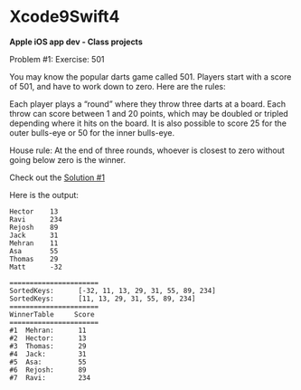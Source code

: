 # Xcode9Swift4
<b>Apple iOS app dev - Class projects </b>

Problem #1:
Exercise: 501

You may know the popular darts game called 501. Players start with a score of 501, and have to work down to zero. Here are the rules:

Each player plays a “round” where they throw three darts at a board.
Each throw can score between 1 and 20 points, which may be doubled or tripled depending where it hits on the board.
It is also possible to score 25 for the outer bulls-eye or 50 for the inner bulls-eye.

House rule: At the end of three rounds, whoever is closest to zero without going below zero is the winner.

Check out the [Solution #1](https://github.com/mehrantech/Xcode9Swift4/blob/master/Solution1.playground)

Here is the output:

```
Hector    13
Ravi      234
Rejosh    89
Jack      31
Mehran    11
Asa       55
Thomas    29
Matt      -32
```

```
======================
SortedKeys:		 [-32, 11, 13, 29, 31, 55, 89, 234]
SortedKeys:		 [11, 13, 29, 31, 55, 89, 234]
======================
WinnerTable		Score
======================
#1	Mehran:		 11
#2	Hector:		 13
#3	Thomas:		 29
#4	Jack:		 31
#5	Asa:		 55
#6	Rejosh:		 89
#7	Ravi:		 234
```
